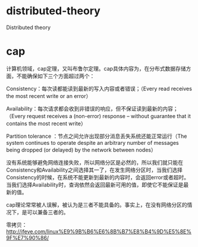 # distributed-theory
Distributed theory

# cap
计算机领域，cap定理，又叫布鲁尔定理。cap具体内容为，在分布式数据存储方面，不能确保如下三个方面超过两个：

Consistency：每次读都能读到最新的写入内容或者错误；（Every read receives the most recent write or an error）

Availability：每次请求都会收到非错误的响应，但不保证读到最新的内容；（Every request receives a (non-error) response – without guarantee that it contains the most recent write）

Partition tolerance ：节点之间允许出现部分消息丢失系统还能正常运行（The system continues to operate despite an arbitrary number of messages being dropped (or delayed) by the network between nodes）

没有系统能够避免网络连接失败，所以网络分区是必然的，所以我们就只能在Consistency和Availability之间选择其一了，在发生网络分区时，当我们选择Consistency的时候，在系统不能更新到最新的内容时，会返回error或者超时。当我们选择Availability时，查询依然会返回最新可用的值，即使它不能保证是最新的值。

 cap理论常常被人误解，被认为是三者不能具备的。事实上，在没有网络分区的情况下，是可以兼备三者的。




零拷贝：http://ifeve.com/linux%E9%9B%B6%E6%8B%B7%E8%B4%9D%E5%8E%9F%E7%90%86/
